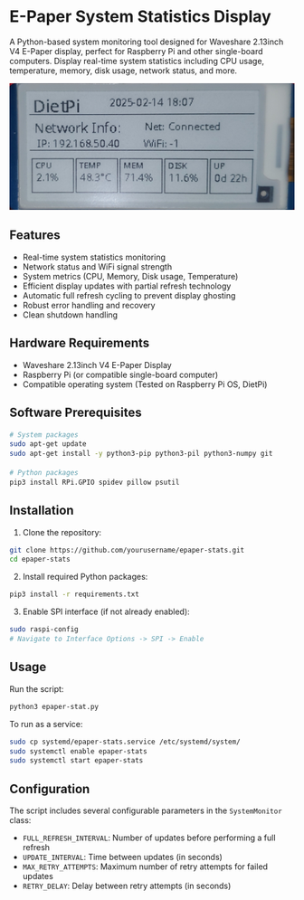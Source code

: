 # E-Paper System Statistics Display

A Python-based system monitoring tool designed for Waveshare 2.13inch V4 E-Paper display, perfect for Raspberry Pi and other single-board computers. Display real-time system statistics including CPU usage, temperature, memory, disk usage, network status, and more.

![E-Paper Display Example](docs/display_example.jpg) <!-- You'll need to add your own image -->

## Features

- Real-time system statistics monitoring
- Network status and WiFi signal strength
- System metrics (CPU, Memory, Disk usage, Temperature)
- Efficient display updates with partial refresh technology
- Automatic full refresh cycling to prevent display ghosting
- Robust error handling and recovery
- Clean shutdown handling

## Hardware Requirements

- Waveshare 2.13inch V4 E-Paper Display
- Raspberry Pi (or compatible single-board computer)
- Compatible operating system (Tested on Raspberry Pi OS, DietPi)

## Software Prerequisites

```bash
# System packages
sudo apt-get update
sudo apt-get install -y python3-pip python3-pil python3-numpy git

# Python packages
pip3 install RPi.GPIO spidev pillow psutil
```

## Installation

1. Clone the repository:
```bash
git clone https://github.com/yourusername/epaper-stats.git
cd epaper-stats
```

2. Install required Python packages:
```bash
pip3 install -r requirements.txt
```

3. Enable SPI interface (if not already enabled):
```bash
sudo raspi-config
# Navigate to Interface Options -> SPI -> Enable
```

## Usage

Run the script:
```bash
python3 epaper-stat.py
```

To run as a service:
```bash
sudo cp systemd/epaper-stats.service /etc/systemd/system/
sudo systemctl enable epaper-stats
sudo systemctl start epaper-stats
```

## Configuration

The script includes several configurable parameters in the `SystemMonitor` class:

- `FULL_REFRESH_INTERVAL`: Number of updates before performing a full refresh
- `UPDATE_INTERVAL`: Time between updates (in seconds)
- `MAX_RETRY_ATTEMPTS`: Maximum number of retry attempts for failed updates
- `RETRY_DELAY`: Delay between retry attempts (in seconds)
